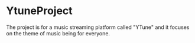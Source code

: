 # YtuneProject
The project is for a music streaming platform called "YTune" and it focuses on the theme of music being for everyone.
